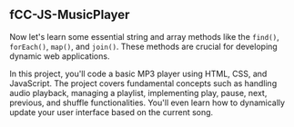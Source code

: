 ## fCC-JS-MusicPlayer

Now let's learn some essential string and array methods like the `find()`, `forEach()`, `map()`, and `join()`.
These methods are crucial for developing dynamic web applications.

In this project, you'll code a basic MP3 player using HTML, CSS, and JavaScript.
The project covers fundamental concepts such as handling audio playback, managing a playlist, implementing play, pause, next, previous, and shuffle functionalities.
You'll even learn how to dynamically update your user interface based on the current song.
